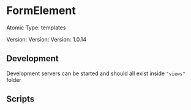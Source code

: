 # FormElement

Atomic Type: templates

Version: Version: Version: 1.0.14

## Development

Development servers can be started and should all exist inside `"views"` folder

## Scripts

